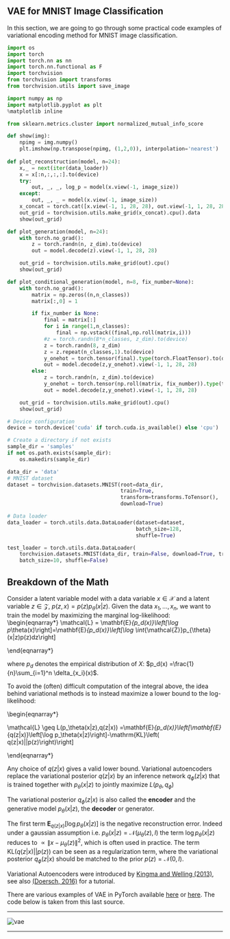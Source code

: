 ## VAE for MNIST Image Classification


In this section, we are going to go through some practical code examples of variational encoding method for MNIST image classification.

```python
import os
import torch
import torch.nn as nn
import torch.nn.functional as F
import torchvision
from torchvision import transforms
from torchvision.utils import save_image

import numpy as np
import matplotlib.pyplot as plt
%matplotlib inline

from sklearn.metrics.cluster import normalized_mutual_info_score

def show(img):
    npimg = img.numpy()
    plt.imshow(np.transpose(npimg, (1,2,0)), interpolation='nearest')
    
def plot_reconstruction(model, n=24):
    x,_ = next(iter(data_loader))
    x = x[:n,:,:,:].to(device)
    try:
        out, _, _, log_p = model(x.view(-1, image_size)) 
    except:
        out, _, _ = model(x.view(-1, image_size)) 
    x_concat = torch.cat([x.view(-1, 1, 28, 28), out.view(-1, 1, 28, 28)], dim=3)
    out_grid = torchvision.utils.make_grid(x_concat).cpu().data
    show(out_grid)

def plot_generation(model, n=24):
    with torch.no_grad():
        z = torch.randn(n, z_dim).to(device)
        out = model.decode(z).view(-1, 1, 28, 28)

    out_grid = torchvision.utils.make_grid(out).cpu()
    show(out_grid)

def plot_conditional_generation(model, n=8, fix_number=None):
    with torch.no_grad():
        matrix = np.zeros((n,n_classes))
        matrix[:,0] = 1

        if fix_number is None:
            final = matrix[:]
            for i in range(1,n_classes):
                final = np.vstack((final,np.roll(matrix,i)))
            #z = torch.randn(8*n_classes, z_dim).to(device)
            z = torch.randn(8, z_dim)
            z = z.repeat(n_classes,1).to(device)
            y_onehot = torch.tensor(final).type(torch.FloatTensor).to(device)
            out = model.decode(z,y_onehot).view(-1, 1, 28, 28)
        else:
            z = torch.randn(n, z_dim).to(device)
            y_onehot = torch.tensor(np.roll(matrix, fix_number)).type(torch.FloatTensor).to(device)
            out = model.decode(z,y_onehot).view(-1, 1, 28, 28)

    out_grid = torchvision.utils.make_grid(out).cpu()
    show(out_grid)
```


```python
# Device configuration
device = torch.device('cuda' if torch.cuda.is_available() else 'cpu')

# Create a directory if not exists
sample_dir = 'samples'
if not os.path.exists(sample_dir):
    os.makedirs(sample_dir)
```

```python
data_dir = 'data'
# MNIST dataset
dataset = torchvision.datasets.MNIST(root=data_dir,
                                     train=True,
                                     transform=transforms.ToTensor(),
                                     download=True)

# Data loader
data_loader = torch.utils.data.DataLoader(dataset=dataset,
                                          batch_size=128, 
                                          shuffle=True)

test_loader = torch.utils.data.DataLoader(
    torchvision.datasets.MNIST(data_dir, train=False, download=True, transform=transforms.ToTensor()),
    batch_size=10, shuffle=False)

```



## Breakdown of the Math

Consider a latent variable model with a data variable $x\in \mathcal{X}$ and a latent variable $z\in \mathcal{Z}$, $p(z,x) = p(z)p_\theta(x|z)$. Given the data $x_1,\dots, x_n$, we want to train the model by maximizing the marginal log-likelihood:
\begin{eqnarray*}
\mathcal{L} = \mathbf{E}_{p_d(x)}\left[\log p_\theta(x)\right]=\mathbf{E}_{p_d(x)}\left[\log \int_{\mathcal{Z}}p_{\theta}(x|z)p(z)dz\right]

\end{eqnarray*}

 where $p_d$ denotes the empirical distribution of $X$: $p_d(x) =\frac{1}{n}\sum_{i=1}^n \delta_{x_i}(x)$.

To avoid the (often) difficult computation of the integral above, the idea behind variational methods is to instead maximize a lower bound to the log-likelihood:

\begin{eqnarray*}

\mathcal{L} \geq L(p_\theta(x|z),q(z|x)) =\mathbf{E}_{p_d(x)}\left[\mathbf{E}_{q(z|x)}\left[\log p_\theta(x|z)\right]-\mathrm{KL}\left( q(z|x)||p(z)\right)\right]

\end{eqnarray*}

Any choice of $q(z|x)$ gives a valid lower bound. Variational autoencoders replace the variational posterior $q(z|x)$ by an inference network $q_{\phi}(z|x)$ that is trained together with $p_{\theta}(x|z)$ to jointly maximize $L(p_\theta,q_\phi)$
    
The variational posterior $q_{\phi}(z|x)$ is also called the **encoder** and the generative model $p_{\theta}(x|z)$, the **decoder** or generator.

The first term $\mathbf{E}_{q(z|x)}\left[\log p_\theta(x|z)\right]$ is the negative reconstruction error. Indeed under a gaussian assumption i.e. $p_{\theta}(x|z) = \mathcal{N}(\mu_{\theta}(z), I)$ the term $\log p_\theta(x|z)$ reduces to $\propto \|x-\mu_\theta(z)\|^2$, which is often used in practice. The term $\mathrm{KL}\left( q(z|x)||p(z)\right)$ can be seen as a regularization term, where the variational posterior $q_\phi(z|x)$ should be matched to the prior $p(z)= \mathcal{N}(0, I)$.

Variational Autoencoders were introduced by [Kingma and Welling (2013)](https://arxiv.org/abs/1312.6114), see also [(Doersch, 2016)](https://arxiv.org/abs/1606.05908) for a tutorial.

There are various examples of VAE in PyTorch available [here](https://github.com/pytorch/examples/tree/master/vae) or [here](https://github.com/yunjey/pytorch-tutorial/blob/master/tutorials/03-advanced/variational_autoencoder/main.py#L38-L65). The code below is taken from this last source.

---

![vae](../extras/dnns/vae.png)

---